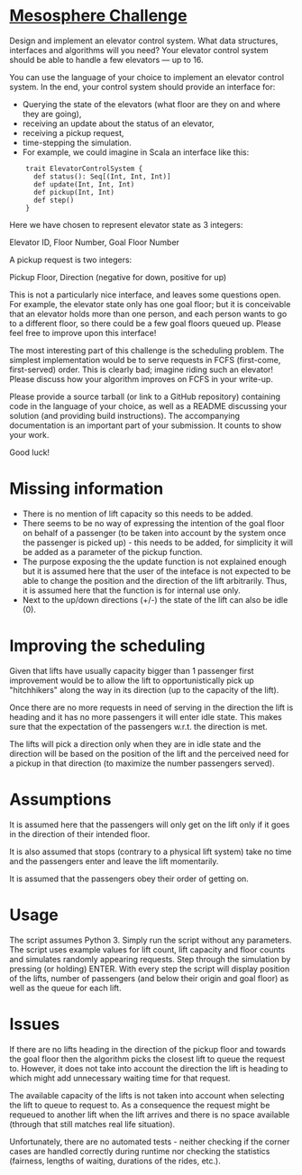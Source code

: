 # [Mesosphere Challenge](https://mesosphere.com/jobs/challenges/distributed-applications)

Design and implement an elevator control system. What data structures, interfaces and algorithms will you need? Your elevator control system should be able to handle a few elevators — up to 16.

You can use the language of your choice to implement an elevator control system. In the end, your control system should provide an interface for:

* Querying the state of the elevators (what floor are they on and where they are going),
* receiving an update about the status of an elevator,
* receiving a pickup request,
* time-stepping the simulation.
* For example, we could imagine in Scala an interface like this:

```
    trait ElevatorControlSystem {
      def status(): Seq[(Int, Int, Int)]
      def update(Int, Int, Int)
      def pickup(Int, Int)
      def step()
    }
```

Here we have chosen to represent elevator state as 3 integers:

Elevator ID, Floor Number, Goal Floor Number

A pickup request is two integers:

Pickup Floor, Direction (negative for down, positive for up)

This is not a particularly nice interface, and leaves some questions open.
For example, the elevator state only has one goal floor; but it is conceivable
that an elevator holds more than one person, and each person wants to go
to a different floor, so there could be a few goal floors queued up.
Please feel free to improve upon this interface!

The most interesting part of this challenge is the scheduling problem.
The simplest implementation would be to serve requests in FCFS
(first-come, first-served) order. This is clearly bad; imagine riding
such an elevator! Please discuss how your algorithm improves on FCFS
in your write-up.

Please provide a source tarball (or link to a GitHub repository) containing
code in the language of your choice, as well as a README discussing
your solution (and providing build instructions). The accompanying documentation
is an important part of your submission. It counts to show your work.

Good luck!

# Missing information

* There is no mention of lift capacity so this needs to be added.
* There seems to be no way of expressing the intention of the goal floor
  on behalf of a passenger (to be taken into account by the system once
  the passenger is picked up) - this needs to be added, for simplicity
  it will be added as a parameter of the pickup function.
* The purpose exposing the the update function is not explained enough
  but it is assumed here that the user of the inteface is not expected
  to be able to change the position and the direction of the lift arbitrarily.
  Thus, it is assumed here that the function is for internal use only.
* Next to the up/down directions (+/-) the state of the lift can also be idle
  (0).

# Improving the scheduling

Given that lifts have usually capacity bigger than 1 passenger first improvement
would be to allow the lift to opportunistically pick up "hitchhikers" along
the way in its direction (up to the capacity of the lift).

Once there are no more requests in need of serving in the direction the lift
is heading and it has no more passengers it will enter idle state. This
makes sure that the expectation of the passengers w.r.t. the direction is met.

The lifts will pick a direction only when they are in idle state
and the direction will be based on the position of the lift and the perceived
need for a pickup in that direction (to maximize the number passengers served).

# Assumptions

It is assumed here that the passengers will only get on the lift only
if it goes in the direction of their intended floor.

It is also assumed that stops (contrary to a physical lift system) take no time
and the passengers enter and leave the lift momentarily.

It is assumed that the passengers obey their order of getting on.

# Usage

The script assumes Python 3. Simply run the script without any parameters.
The script uses example values for lift count, lift capacity and floor counts
and simulates randomly appearing requests. Step through the simulation
by pressing (or holding) ENTER. With every step the script will display position
of the lifts, number of passengers (and below their origin and goal floor)
as well as the queue for each lift.

# Issues

If there are no lifts heading in the direction of the pickup floor and towards
the goal floor then the algorithm picks the closest lift to queue
the request to. However, it does not take into account the direction the lift
is heading to which might add unnecessary waiting time for that request.

The available capacity of the lifts is not taken into account when selecting
the lift to queue to request to. As a consequence the request might be requeued
to another lift when the lift arrives and there is no space available (through
that still matches real life situation).

Unfortunately, there are no automated tests - neither checking if the corner
cases are handled correctly during runtime nor checking the statistics
(fairness, lengths of waiting, durations of the rides, etc.).
